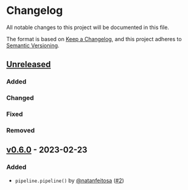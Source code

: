 # Changelog

All notable changes to this project will be documented in this file.

The format is based on [Keep a Changelog](https://keepachangelog.com/en/1.0.0/),
and this project adheres to [Semantic Versioning](https://semver.org/spec/v2.0.0.html).

## [Unreleased](https://github.com/natanfeitosa/pyfunctools/compare/v0.6.0...HEAD)

### Added

### Changed

### Fixed

### Removed

## [v0.6.0](https://github.com/natanfeitosa/pyfunctools/releases/tag/v0.6.0) - 2023-02-23

### Added

- `pipeline.pipeline()` by [@natanfeitosa](https://github.com/natanfeitosa/) ([#2](https://github.com/natanfeitosa/pyfunctools/issues/2))


